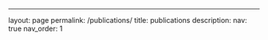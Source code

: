 ---

layout: page
permalink: /publications/
title: publications
description:
nav: true
nav_order: 1
